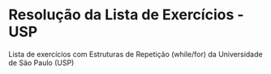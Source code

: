 # Resolução da Lista de Exercícios - USP

Lista de exercícios com Estruturas de Repetição (while/for) da Universidade de São Paulo (USP)
